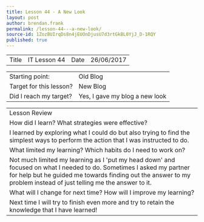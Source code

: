 ```yaml
---
title: Lesson 44 - A New Look
layout: post
author: brendan.frank
permalink: /lesson-44---a-new-look/
source-id: 1ZozBUIrqDs8n4jEUOnDjusU7d3rtGkBL0YjJ_D-1RQY
published: true
---
```

<table>
  <tr>
    <td>Title</td>
    <td>IT Lesson 44</td>
    <td>Date</td>
    <td>26/06/2017</td>
  </tr>
</table>


<table>
  <tr>
    <td>Starting point:</td>
    <td>Old Blog</td>
  </tr>
  <tr>
    <td>Target for this lesson?</td>
    <td>New Blog</td>
  </tr>
  <tr>
    <td>Did I reach my target? </td>
    <td>Yes, I gave my blog a new look</td>
  </tr>
</table>


<table>
  <tr>
    <td>Lesson Review</td>
  </tr>
  <tr>
    <td>How did I learn? What strategies were effective? </td>
  </tr>
  <tr>
    <td>I learned by exploring what I could do but also trying to find the simplest ways to perform the action that I was instructed to do.</td>
  </tr>
  <tr>
    <td>What limited my learning? Which habits do I need to work on? </td>
  </tr>
  <tr>
    <td>Not much limited my learning as I 'put my head down' and focused on what I needed to do. Sometimes I asked my partner for help but he guided me towards finding out the answer to my problem instead of just telling me the answer to it.</td>
  </tr>
  <tr>
    <td>What will I change for next time? How will I improve my learning?</td>
  </tr>
  <tr>
    <td>Next time I will try to finish even more and try to retain the knowledge that I have learned!</td>
  </tr>
</table>


